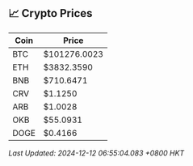 ## 📈 Crypto Prices

| Coin | Price |
| ---- | ----- |
| BTC | $101276.0023 |
| ETH | $3832.3590 |
| BNB | $710.6471 |
| CRV | $1.1250 |
| ARB | $1.0028 |
| OKB | $55.0931 |
| DOGE | $0.4166 |

_Last Updated: 2024-12-12 06:55:04.083 +0800 HKT_